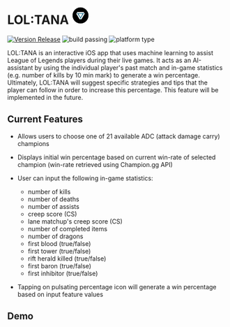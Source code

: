 # LOL:TANA <img width="40" height="40" src="https://github.com/jonyu96/LOL-TANA/blob/master/README_resources/LOLTANA.png">

[![Version Release](https://img.shields.io/badge/version-1.0-blue.svg)](https://github.com/jonyu96/Cloud-/releases) ![build passing](https://img.shields.io/badge/build-passing-brightgreen.svg) ![platform type](https://img.shields.io/badge/platform-iOS-lightgrey.svg)

LOL:TANA is an interactive iOS app that uses machine learning to assist League of Legends players during their live games. It acts as an AI-assistant by using the individual player's past match and in-game statistics (e.g. number of kills by 10 min mark) to generate a win percentage. Ultimately, LOL:TANA will suggest specific strategies and tips that the player can follow in order to increase this percentage. This feature will be implemented in the future. 


## Current Features

* Allows users to choose one of 21 available ADC (attack damage carry) champions 
* Displays initial win percentage based on current win-rate of selected champion (win-rate retrieved using Champion.gg API)
* User can input the following in-game statistics:

  - number of kills 
  - number of deaths 
  - number of assists
  - creep score (CS)
  - lane matchup's creep score (CS)
  - number of completed items 
  - number of dragons 
  - first blood (true/false)
  - first tower (true/false)
  - rift herald killed (true/false)
  - first baron (true/false)
  - first inhibitor (true/false) 

* Tapping on pulsating percentage icon will generate a win percentage based on input feature values

## Demo 

